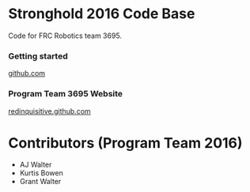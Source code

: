 # Stronghold 2016 Code Base
Code for FRC Robotics team 3695.

### Getting started
[github.com](/tutorial/)

### Program Team 3695 Website
[redinquisitive.github.com](http://redinquisitive.github.io/Stronghold-2016/)

# Contributors (Program Team 2016)
- AJ Walter
- Kurtis Bowen
- Grant Walter
